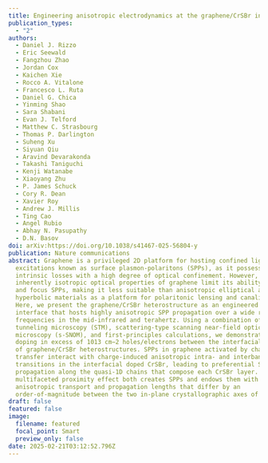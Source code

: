 ```yaml
---
title: Engineering anisotropic electrodynamics at the graphene/CrSBr interface
publication_types:
  - "2"
authors: 
  - Daniel J. Rizzo
  - Eric Seewald
  - Fangzhou Zhao
  - Jordan Cox
  - Kaichen Xie
  - Rocco A. Vitalone
  - Francesco L. Ruta
  - Daniel G. Chica
  - Yinming Shao
  - Sara Shabani
  - Evan J. Telford
  - Matthew C. Strasbourg
  - Thomas P. Darlington
  - Suheng Xu
  - Siyuan Qiu
  - Aravind Devarakonda
  - Takashi Taniguchi
  - Kenji Watanabe
  - Xiaoyang Zhu
  - P. James Schuck
  - Cory R. Dean
  - Xavier Roy
  - Andrew J. Millis
  - Ting Cao
  - Angel Rubio
  - Abhay N. Pasupathy
  - D.N. Basov
doi: arXiv:https://doi.org/10.1038/s41467-025-56804-y
publication: Nature communications
abstract: Graphene is a privileged 2D platform for hosting confined light-matter
  excitations known as surface plasmon-polaritons (SPPs), as it possesses low
  intrinsic losses with a high degree of optical confinement. However, the
  inherently isotropic optical properties of graphene limit its ability to guide
  and focus SPPs, making it less suitable than anisotropic elliptical and
  hyperbolic materials as a platform for polaritonic lensing and canalization.
  Here, we present the graphene/CrSBr heterostructure as an engineered 2D
  interface that hosts highly anisotropic SPP propagation over a wide range of
  frequencies in the mid-infrared and terahertz. Using a combination of scanning
  tunneling microscopy (STM), scattering-type scanning near-field optical
  microscopy (s-SNOM), and first-principles calculations, we demonstrate mutual
  doping in excess of 1013 cm−2 holes/electrons between the interfacial layers
  of graphene/CrSBr heterostructures. SPPs in graphene activated by charge
  transfer interact with charge-induced anisotropic intra- and interband
  transitions in the interfacial doped CrSBr, leading to preferential SPP
  propagation along the quasi-1D chains that compose each CrSBr layer. This
  multifaceted proximity effect both creates SPPs and endows them with
  anisotropic transport and propagation lengths that differ by an
  order-of-magnitude between the two in-plane crystallographic axes of CrSBr.
draft: false
featured: false
image:
  filename: featured
  focal_point: Smart
  preview_only: false
date: 2025-02-21T03:12:52.796Z
---
```


